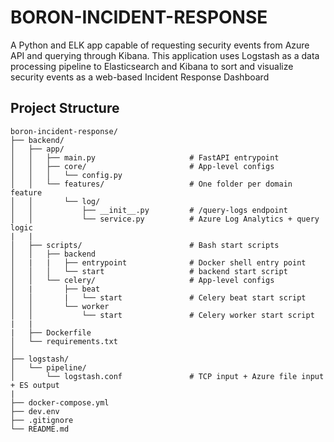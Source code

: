 # BORON-INCIDENT-RESPONSE

A Python and ELK app capable of requesting security events from Azure API and querying through Kibana. This application uses Logstash as a data processing pipeline to Elasticsearch and Kibana to sort and visualize security events as a web-based Incident Response Dashboard

## Project Structure

```
boron-incident-response/
├── backend/
│   ├── app/
│   │   ├── main.py                     # FastAPI entrypoint
│   │   ├── core/                       # App-level configs
│   │   │   └── config.py
│   │   └── features/                   # One folder per domain feature
│   │       └── log/
│   │           ├── __init__.py         # /query-logs endpoint
│   │           └── service.py          # Azure Log Analytics + query logic
|   |
│   ├── scripts/                        # Bash start scripts
│   │   ├── backend                     
│   |   |   ├── entrypoint              # Docker shell entry point
│   │   │   └── start                   # backend start script
│   │   └── celery/                     # App-level configs
│   |       ├── beat
│   │       |   └── start               # Celery beat start script
│   │       └── worker
│   │           └── start               # Celery worker start script
|   |     
|   ├── Dockerfile
│   └── requirements.txt
│
├── logstash/
│   └── pipeline/
│       └── logstash.conf               # TCP input + Azure file input + ES output
|
├── docker-compose.yml
├── dev.env
├── .gitignore
└── README.md

```
